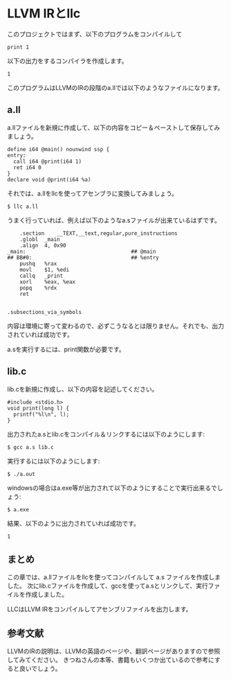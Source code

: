 # LLVM IRとllc

このプロジェクトではまず、以下のプログラムをコンパイルして

```
print 1
```

以下の出力をするコンパイラを作成します。

```
1
```

このプログラムはLLVMのIRの段階のa.llでは以下のようなファイルになります。

## a.ll

a.llファイルを新規に作成して、以下の内容をコピー＆ペーストして保存してみましょう。

```
define i64 @main() nounwind ssp {
entry:
  call i64 @print(i64 1)
  ret i64 0
}
declare void @print(i64 %a)
```

それでは、a.llをllcを使ってアセンブラに変換してみましょう。

```
$ llc a.ll
```

うまく行っていれば、例えば以下のようなa.sファイルが出来ているはずです。

```
	.section	__TEXT,__text,regular,pure_instructions
	.globl	_main
	.align	4, 0x90
_main:                                  ## @main
## BB#0:                                ## %entry
	pushq	%rax
	movl	$1, %edi
	callq	_print
	xorl	%eax, %eax
	popq	%rdx
	ret


.subsections_via_symbols
```

内容は環境に寄って変わるので、必ずこうなるとは限りません。それでも、出力されていれば成功です。

a.sを実行するには、print関数が必要です。

## lib.c

lib.cを新規に作成し、以下の内容を記述してください。

```
#include <stdio.h>
void print(long l) {
  printf("%l\n", l);
}
```

出力されたa.sとlib.cをコンパイル＆リンクするには以下のようにします:

```
$ gcc a.s lib.c
```

実行するには以下のようにします:

```
$ ./a.out
```

windowsの場合はa.exe等が出力されて以下のようにすることで実行出来るでしょう:

```
$ a.exe
```

結果、以下のように出力されていれば成功です。

```
1
```

## まとめ

この章では、a.llファイルをllcを使ってコンパイルして a.s ファイルを作成しました。
次にlib.cファイルを作成して、gccを使ってa.sとリンクして、実行ファイルを作成しました。

LLCはLLVM IRをコンパイルしてアセンブリファイルを出力します。


## 参考文献

LLVMのIRの説明は、LLVMの英語のページや、翻訳ページがありますので参照してみてください。
きつねさんの本等、書籍もいくつか出ているので参考にすると良いでしょう。
